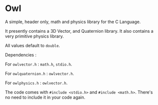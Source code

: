 # Owl

A simple, header only, math and physics library for the C Language. 

It presently contains a 3D Vector, and Quaternion library. It also contains a very primitive physics library.

All values default to ```double```.

Dependencies :

For ```owlvector.h```     : ```math.h```, ```stdio.h```.

For ```owlquaternion.h``` : ```owlvector.h```.

For ```owlphysics.h```    : ```owlvector.h```.

The code comes with ```#include <stdio.h>``` and ```#include <math.h>```. There's no need to include it in your code again. 


